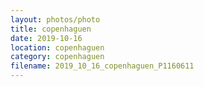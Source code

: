 ```yaml
---
layout: photos/photo
title: copenhaguen
date: 2019-10-16
location: copenhaguen
category: copenhaguen
filename: 2019_10_16_copenhaguen_P1160611
---
```


